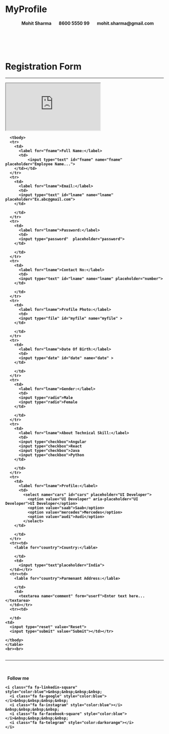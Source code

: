 # MyProfile
<!DOCTYPE html>
<html>

<head>
  <link rel="stylesheet" href="https://cdnjs.cloudflare.com/ajax/libs/font-awesome/4.7.0/css/font-awesome.min.css">
  <link rel="stylesheet" href="https://cdnjs.cloudflare.com/ajax/libs/font-awesome/4.7.0/css/font-awesome.min.css">
</head>

<body>

  <header>
    &nbsp;&nbsp; <i class="fa fa-user"></i>&nbsp;&nbsp;<strong>Mohit Sharma</strong>
    &nbsp;&nbsp; <i class="fa fa-phone-square"></i>&nbsp;&nbsp;<strong>8600&nbsp;5550&nbsp;99</strong>
    &nbsp;&nbsp; <i class="fa fa-envelope"></i>&nbsp;&nbsp;<strong>mohit.sharma@gmail.com</strong>

  </header>
  <br>
  <!--<iframe width=900px height=540px>
    <tr><td>EmpName</td></tr>
  </iframe>-->
  <h1>Registration Form</h1>
  <hr>
  
  
  <strong>
  <form action="" height="900" height="900" border="1">
    <table>
      <div class="container"> 
        <iframe class="responsive-iframe" src="https://www.youtube.com/embed/tgbNymZ7vqY"></iframe>
      </div>
      
      <tbody>
      <tr>
        <td>
          <label for="fname">Full Name:</label>
          <td>
              <input type="text" id="fname" name="fname" placeholder="Employee Name...">
        </td></td>
      </tr>
      <tr>
        <td>
          <label for="lname">Email:</label>
          <td>
          <input type="text" id="lname" name="lname" placeholder="Ex.abc@gmail.com">
        </td>
          
        </td>
      </tr>
      <tr>
        <td>
          <label for="lname">Password:</label>
          <td>
          <input type="password"  placeholder="password">
        </td>
          
        </td>
      </tr>
      <tr>
        <td>
          <label for="lname">Contact No:</label>
          <td>
          <input type="text" id="lname" name="lname" placeholder="number">
        </td>
          
        </td>
      </tr>
      <tr>
        <td>
          <label for="lname">Profile Photo:</label>
          <td>
          <input type="file" id="myfile" name="myfile" >
        </td>
          
        </td>
      </tr>
      <tr>
        <td>
          <label for="lname">Date Of Birth:</label>
          <td>
          <input type="date" id="date" name="date" >
        </td>
          
        </td>
      </tr>
      <tr>
        <td>
          <label for="lname">Gender:</label>
          <td>
          <input type="radio">Male
          <input type="radio">Female
        </td>
          
        </td>
      </tr>
      <tr>
        <td>
          <label for="lname">About Technical Skill:</label>
          <td>
          <input type="checkbox">Angular
          <input type="checkbox">React
          <input type="checkbox">Java
          <input type="checkbox">Python
        </td>
          
        </td>
      </tr>
      <tr>
        <td>
          <label for="lname">Profile:</label>
          <td>
            <select name="cars" id="cars" placeholder="UI Developer">
              <option value="UI Developer" aria-placeholder="UI Developer">UI Developer</option>
              <option value="saab">Saab</option>
              <option value="mercedes">Mercedes</option>
              <option value="audi">Audi</option>
            </select>
        </td>
          
        </td>
      </tr>
      <tr><td>
        <lable for="country">Country:</lable>
        
        </td>
        <td>
          <input type="text"placeholder="India">
      </td></tr>
      <tr><td>
        <lable for="country">Parmenant Address:</lable>
        
        </td>
        <td>
          <textarea name="comment" form="userf">Enter text here...</textarea>
      </td></tr>
      <tr><td>

      </td>
    <td>
      <input type="reset" value="Reset">
      <input type="submit" value="Submit"></td></tr>
      
    </tbody>
    </table>
    <br><br>
    
  </form>

</strong>
</frame>
<img src="C:\Users\sango\OneDrive\Desktop\car.png" alt=""><hr>
<br><br>
  <footer>
    &nbsp;&nbsp;<strong>Follow me</strong>&nbsp;&nbsp;&nbsp;&nbsp;
    
    <i class="fa fa-linkedin-square" style="color:blue">&nbsp;&nbsp;&nbsp;&nbsp;
      <i class="fa fa-google" style="color:blue"></i>&nbsp;&nbsp;&nbsp;&nbsp;
      <i class="fa fa-instagram" style="color:blue"></i> &nbsp;&nbsp;&nbsp;&nbsp;
      <i class="fa fa-facebook-square" style="color:blue"></i>&nbsp;&nbsp;&nbsp;&nbsp;
      <i class="fa fa-telegram" style="color:darkorange"></i>
    </i>
  </footer>


  
</body>
</html>